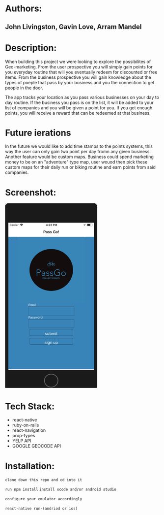 # Authors: 
## John Livingston, Gavin Love, Arram Mandel

# Description:

When building this project we were looking to explore the possibilites of Geo-marketing. From the user prospective you will simply gain points for you everyday routine that will you eventually redeem for discounted or free items. From the business prospective you will gain knowledge about the types of poeple that pass by your business and you the connection to get people in the door. 

The app tracks your location as you pass various businesses on your day to day routine. If the business you pass is on the list, it will be added to your list of companies and you will be given a point for you. If you get enough points, you will receive a reward that can be redeemed at that business.

# Future ierations
In the future we would like to add time stamps to the points systems, this way the user can only gain two point per day fromn any given business. Another feature would be custom maps. Business could spend marketing money to be on an "adventure" type map, user wouod then pick these custom maps for their daily run or biking routine and earn points from said companies.  

# Screenshot:

<img src="https://github.com/gavin-love/PassGo/blob/master/Screen%20Shot%202018-09-12%20at%204.21.56%20PM.png" width="300px" height="600px" alt="A picture of the login page">

# Tech Stack:

<ul>
  <li>react-native</li>
  <li>ruby-on-rails</li>
  <li>react-navigation</li>
  <li>prop-types</li>
  <li>YELP API</li>
  <li>GOOGLE GEOCODE API</li>
</ul>

# Installation:

```clone down this repo and cd into it```

```run npm install```
```install xcode and/or android studio```

```configure your emulator accordingly```

```react-native run-(andriod or ios)```

